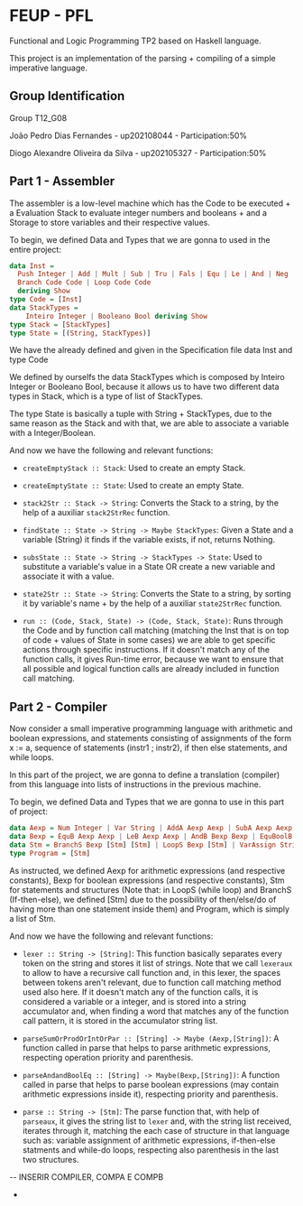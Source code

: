 # FEUP - PFL
Functional and Logic Programming TP2 based on Haskell language.

This project is an implementation of the parsing + compiling of a simple imperative language.

## Group Identification

Group T12_G08

João Pedro Dias Fernandes - up202108044 - Participation:50%

Diogo Alexandre Oliveira da Silva - up202105327 - Participation:50%

## Part 1 - Assembler

The assembler is a low-level machine which has the Code to be executed + a Evaluation Stack to evaluate integer numbers and booleans + and a Storage to store variables and their respective values.

To begin, we defined Data and Types that we are gonna to used in the entire project:

```haskell
data Inst =
  Push Integer | Add | Mult | Sub | Tru | Fals | Equ | Le | And | Neg | Fetch String | Store String | Noop |
  Branch Code Code | Loop Code Code
  deriving Show
type Code = [Inst]
data StackTypes =
    Inteiro Integer | Booleano Bool deriving Show
type Stack = [StackTypes]
type State = [(String, StackTypes)]
```
We have the already defined and given in the Specification file data Inst and type Code

We defined by ourselfs the data StackTypes which is composed by Inteiro Integer or Booleano Bool, because it allows us to have two different data types in Stack, which is a type of list of StackTypes.

The type State is basically a tuple with String + StackTypes, due to the same reason as the Stack and with that, we are able to associate a variable with a Integer/Boolean.

And now we have the following and relevant functions:

- ```createEmptyStack :: Stack```: Used to create an empty Stack.
  
- ```createEmptyState :: State```: Used to create an empty State.
  
- ```stack2Str :: Stack -> String```: Converts the Stack to a string, by the help of a auxiliar ```stack2StrRec``` function.
  
- ```findState :: State -> String -> Maybe StackTypes```: Given a State and a variable (String) it finds if the variable exists, if not, returns Nothing.
  
- ```subsState :: State -> String -> StackTypes -> State```: Used to substitute a variable's value in a State OR create a new variable and associate it with a value.

- ```state2Str :: State -> String```: Converts the State to a string, by sorting it by variable's name + by the help of a auxiliar ```state2StrRec``` function.

- ```run :: (Code, Stack, State) -> (Code, Stack, State)```: Runs through the Code and by function call matching (matching the Inst that is on top of code + values of State in some cases) we are able to get specific actions through specific instructions. If it doesn't match any of the function calls, it gives Run-time error, because we want to ensure that all possible and logical function calls are already included in function call matching.

## Part 2 - Compiler

Now consider a small imperative programming language with arithmetic and boolean expressions, and statements consisting of assignments of the form x := a, sequence of statements (instr1 ; instr2), if then else statements, and while loops.

In this part of the project, we are gonna to define a translation (compiler) from this language into lists of instructions in the previous machine.

To begin, we defined Data and Types that we are gonna to use in this part of project:

```haskell
data Aexp = Num Integer | Var String | AddA Aexp Aexp | SubA Aexp Aexp | MultA Aexp Aexp  deriving Show
data Bexp = EquB Aexp Aexp | LeB Aexp Aexp | AndB Bexp Bexp | EquBoolB Bexp Bexp | NegB Bexp | TruB | FalsB  deriving Show
data Stm = BranchS Bexp [Stm] [Stm] | LoopS Bexp [Stm] | VarAssign String Aexp deriving Show
type Program = [Stm]
```

As instructed, we defined Aexp for arithmetic expressions (and respective constants), Bexp for boolean expressions (and respective constants), Stm for statements and structures (Note that: in LoopS (while loop) and BranchS (If-then-else), we defined [Stm] due to the possibility of then/else/do of having more than one statement inside them) and Program, which is simply a list of Stm.

And now we have the following and relevant functions:

- ```lexer :: String -> [String]```: This function basically separates every token on the string and stores it list of strings. Note that we call ```lexeraux``` to allow to have a recursive call function and, in this lexer, the spaces between tokens aren't relevant, due to function call matching method used also here. If it doesn't match any of the function calls, it is considered a variable or a integer, and is stored into a string accumulator and, when finding a word that matches any of the function call pattern, it is stored in the accumulator string list.

- ```parseSumOrProdOrIntOrPar :: [String] -> Maybe (Aexp,[String])```: A function called in parse that helps to parse arithmetic expressions, respecting operation priority and parenthesis.

- ```parseAndandBoolEq :: [String] -> Maybe(Bexp,[String])```: A function called in parse that helps to parse boolean expressions (may contain arithmetic expressions inside it), respecting priority and parenthesis.

- ```parse :: String -> [Stm]```: The parse function that, with help of ```parseaux```, it gives the string list to ```lexer``` and, with the string list received, iterates through it, matching the each case of structure in that language such as: variable assignment of arithmetic expressions, if-then-else statments and while-do loops, respecting also parenthesis in the last two structures.

-- INSERIR COMPILER, COMPA E COMPB


- 


